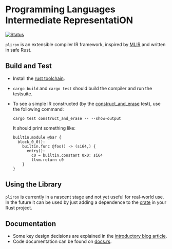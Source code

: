# Programming Languages Intermediate RepresentatiON

[![Status](https://github.com/vaivaswatha/pliron/actions/workflows/ci.yml/badge.svg)](https://github.com/vaivaswatha/pliron/actions/workflows/ci.yml)

`pliron` is an extensible compiler IR framework, inspired by [MLIR](https://mlir.llvm.org/docs/LangRef/)
and written in safe Rust.

## Build and Test
* Install the [rust toolchain](https://www.rust-lang.org/tools/install).
* `cargo build` and `cargo test` should build the compiler and run the testsuite.
* To see a simple IR constructed (by the [construct_and_erase](tests/ir_construct.rs) test),
  use the following command:

      cargo test construct_and_erase -- --show-output

  It should print something like:
  ```mlir
  builtin.module @bar {
    block_0_0():
      builtin.func @foo() -> (si64,) {
        entry():
          c0 = builtin.constant 0x0: si64
          llvm.return c0
      }
  }
  ```

## Using the Library
`pliron` is currently in a nascent stage and not yet useful for
real-world use. In the future it can be used by just adding
a dependence to the [crate](https://crates.io/crates/pliron)
in your Rust project.

## Documentation
* Some key design decisions are explained in the
  [introductory blog article](https://github.com/vaivaswatha/pliron/wiki/Introducing-pliron).
* Code documentation can be found on
  [docs.rs](https://docs.rs/pliron/latest/pliron/).
